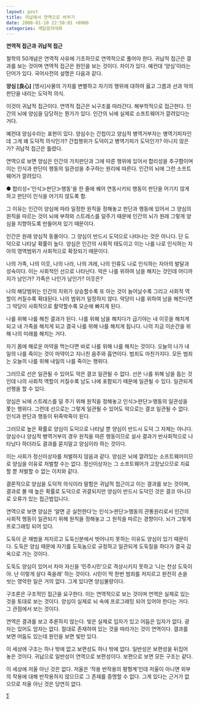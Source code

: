 ```yaml
---
layout: post
title: 귀납에서 연역으로 바꾸기
date: 2008-01-10 22:50:01 +0900
categories: 깨달음의대화
---
```

**연역적 접근과 귀납적 접근**

철학의 50개념은 연역적 사유에 기초하므로 연역적으로 풀어야 한다. 귀납적 접근은 결과를 보는 것이며 연역적 접근은 원인을 보는 것이다. 차이가 있다. 예컨대 ‘양심’이라는 단어가 있다. 국어사전의 설명은 다음과 같다.

**양심 [良心]** [명사]사물의 가치를 변별하고 자기의 행위에 대하여 옳고 그름과 선과 악의 판단을 내리는 도덕적 의식. 

이것이 귀납적 접근이다. 연역적 접근은 뇌구조를 따라간다. 해부학적으로 접근한다. 인간의 뇌에 양심을 담당하는 뭔가가 있다. 인간의 뇌에 실제로 소프트웨어가 깔려있다는 거다. 

예컨대 양심수라는 표현이 있다. 양심수는 간첩이고 양심적 병역거부자는 병역기피자인데 그게 왜 도덕적 의식인가? 간첩행위가 도덕이고 병역기피가 도덕인가? 아니지 않은가? 귀납적 접근은 틀렸다. 

연역으로 보면 양심은 인간의 가치판단과 그에 따른 행위에 있어서 합리성을 추구함이며 이는 인식과 판단이 행동의 일관성을 추구하는 원리에 따른다. 인간의 뇌에 그런 소프트웨어가 깔려있다. 

● 합리성='인식≫판단≫행동'을 한 줄에 꿰어 연동시키되 행동이 판단을 어기지 않게 하고 판단이 인식을 어기지 않도록 함.

그 이유는 인간이 양심에 따라 일정한 원칙을 정해놓고 판단과 행동에 있어서 그 양심의 원칙을 따르는 것이 뇌에 부하와 스트레스를 덜주기 때문에 인간의 뇌가 원래 그렇게 양심을 지향하도록 만들어져 있기 때문이다.

인간은 원래 양심적 동물이다. 그 양심이 반드시 도덕으로 나타나는 것은 아니다. 단 도덕으로 나타날 확률이 높다. 양심은 인간의 사회적 태도이고 이는 나를 나로 인식하는 자아의 영역범위가 사회적으로 확장되기 때문이다.

나의 가족, 나의 이웃, 나의 나라, 나의 겨레, 나의 인류도 나로 인식하는 자아의 발달과 성숙이다. 이는 사회적인 선으로 나타난다. 악은 나를 위하여 남을 해치는 것인데 어디까지가 남인가? 가족은 나인가 남인가? 이웃은? 

나의 해당범위는 인간의 지위가 상승할수록 또 아는 것이 늘어날수록 그리고 사회적 역할이 커질수록 확대된다. 나의 범위가 일정하지 않다. 악당이 나를 위하여 남을 해친다면 그 악당이 사회적으로 활약할수록 모순에 빠지게 된다.

나를 위해 나를 해친 결과가 된다. 나를 위해 남을 해치다가 급기야는 내 이웃을 해치게 되고 내 가족을 해치게 되고 결국 나를 위해 나를 해치게 됩니다. 나의 지금 이순간을 위해 나의 미래를 해치는 거다. 

자기 몸에 해로운 마약을 먹는다면 바로 나를 위해 나를 해치는 것이다. 오늘의 나가 내일의 나를 죽이는 것이 마약이고 지나친 음주와 흡연이다. 범죄도 마찬가지다. 모든 범죄는 오늘의 나를 위해 내일의 나를 죽이는 행위다. 

그러므로 선은 일관될 수 있어도 악은 결코 일관될 수 없다. 선은 나를 위해 남을 돕는 것인데 나의 사회적 역할이 커질수록 남도 나에 포함되기 때문에 일관될 수 있다. 일관되게 선행을 할 수 있다. 

양심은 뇌에 스트레스를 덜 주기 위해 원칙을 정해놓고 인식≫판단≫행동의 일관성을 쫓는 행위다. 그런데 선으로는 그렇게 일관될 수 있어도 악으로는 결코 일관될 수 없다. 인식과 판단과 행동이 뒤죽박죽이 된다. 

그러므로 높은 확률로 양심이 도덕으로 나타날 뿐 양심이 반드시 도덕 그 자체는 아니다. 양심수나 양심적 병역거부의 경우 원칙을 따른 행동이므로 설사 결과가 반사회적으로 나타났다 하더라도 결과를 묻지말고 양심이라 하는 것이다.

이는 사회가 정신이상자를 처벌하지 않음과 같다. 양심은 뇌에 깔려있는 소프트웨어이므로 양심을 이유로 처벌할 수는 없다. 정신이상자는 그 소프트웨어가 고장났으므로 치료할 뿐 처벌할 수 없는 이치와 같다. 

결론적으로 양심을 도덕적 의식이라 말함은 귀납적 접근이고 이는 결과를 보는 것이며, 결과로 볼 때 높은 확률로 도덕으로 귀결되지만 양심이 반드시 도덕인 것은 결코 아니므로 오류가 있는 접근법입니다. 

연역으로 보면 양심은 ‘알면 곧 실천한다’는 인식≫판단≫행동의 관통원리로서 인간의 사회적 행동이 일관되기 위해 원칙을 정해놓고 그 원칙을 따르는 경향이다. 뇌가 그렇게 프로그래밍 되어 있다.

도둑이 곧 재범을 저지르고 도둑신분에서 벗어나지 못하는 이유도 양심이 있기 때문이다. 도둑은 양심 때문에 자기를 도둑놈으로 규정하고 일관되게 도둑질을 하다가 결국 감옥으로 가는 것이다.

도둑도 양심이 있어서 차마 자신을 ‘민주시민’으로 격상시키지 못하고 ‘나는 천상 도둑이야. 난 이렇게 살다 죽을래’ 하는 것이다. 시민이 딱 한번 범죄를 저지르고 완전히 손을 씻는 영악한 일은 거의 없다. 그게 있다면 양심불량이다.

구조론은 구조적인 접근을 요구한다. 이는 연역적으로 보는 것이며 연역은 실제로 있는 것을 토대로 보는 것이다. 양심이 실제로 뇌 속에 프로그래밍 되어 있어야 한다는 거다. 그 관점에서 보는 것이다.

연역은 결과를 보고 추론하지 않는다. 빛은 실제로 입자가 있고 어둠은 입자가 없다. 광자는 있어도 암자는 없다. 절대로 존재하여 있는 것을 따라가는 것이 연역이다. 결과를 보면 어둠도 있는데 원인을 보면 빛만 있다. 

이 세상에 구조는 하나 밖에 없고 보편성도 하나 밖에 없다. 일반성은 보편성을 뒤집어 놓은 것이다. 귀납으로 일반성이 연역으로 보편성이다. 보편으로 보면 모든 구조는 같다.

이 세상에 저울 아닌 것은 없다. 저울은 ‘작용 반작용의 평형계’인데 저울이 아니면 외부의 작용에 대해 반작용하지 않으므로 그 존재를 증명할 수 없다. 그게 있다는 근거가 없으므로 저울 아닌 것은 당연히 없다. 

∑